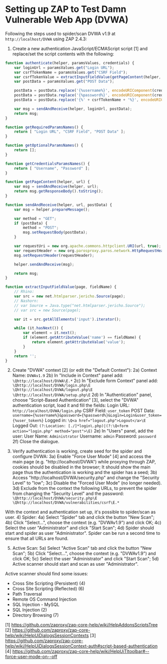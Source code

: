# Setting up ZAP to Test Damn Vulnerable Web App (DVWA)

Following the steps used to spider/scan DVWA v1.9 at `http://localhost/DVWA` using ZAP 2.4.3:

1) Create a new authentication JavaScript/ECMAScript script [1] and replace/set the script contents with the following:

``` JavaScript
function authenticate(helper, paramsValues, credentials) {
    var loginUrl = paramsValues.get("Login URL");
    var csrfTokenName = paramsValues.get("CSRF Field");
    var csrfTokenValue = extractInputFieldValue(getPageContent(helper, loginUrl), csrfTokenName);
    var postData = paramsValues.get("POST Data");

    postData = postData.replace('{%username%}', encodeURIComponent(credentials.getParam("Username")));
    postData = postData.replace('{%password%}', encodeURIComponent(credentials.getParam("Password")));
    postData = postData.replace('{%' + csrfTokenName + '%}', encodeURIComponent(csrfTokenValue));

    var msg = sendAndReceive(helper, loginUrl, postData);
    return msg;
}

function getRequiredParamsNames() {
    return [ "Login URL", "CSRF Field", "POST Data" ];
}

function getOptionalParamsNames() {
    return [];
}

function getCredentialsParamsNames() {
    return [ "Username", "Password" ];
}

function getPageContent(helper, url) {
    var msg = sendAndReceive(helper, url);
    return msg.getResponseBody().toString();
}

function sendAndReceive(helper, url, postData) {
    var msg = helper.prepareMessage();

    var method = "GET";
    if (postData) {
        method = "POST";
        msg.setRequestBody(postData);
    }

    var requestUri = new org.apache.commons.httpclient.URI(url, true);
    var requestHeader = new org.parosproxy.paros.network.HttpRequestHeader(method, requestUri, "HTTP/1.0");
    msg.setRequestHeader(requestHeader);

    helper.sendAndReceive(msg);

    return msg;
}

function extractInputFieldValue(page, fieldName) {
    // Rhino:
    var src = new net.htmlparser.jericho.Source(page);
    // Nashorn:
    // var Source = Java.type("net.htmlparser.jericho.Source");
    // var src = new Source(page);

    var it = src.getAllElements('input').iterator();

    while (it.hasNext()) {
        var element = it.next();
        if (element.getAttributeValue('name') == fieldName) {
            return element.getAttributeValue('value');
        }
    }
    return '';
}
```

2) Create "DVWA" context [2] (or edit the "Default Context"):
2a) Context Name:
`DVWAv1.9`
2b) In "Include in Context" panel add:
`\Qhttp://localhost/DVWA\E.*`
2c) In "Exclude form Context" panel add:
`\Qhttp://localhost/DVWA/login.php\E`
`\Qhttp://localhost/DVWA/logout.php\E`
`\Qhttp://localhost/DVWA/setup.php\E`
2d) In "Authentication" panel, choose "Script-Based Authentication" [3], select the "DVWA" authentication script, load it and fill the fields:
Login URL:
`http://localhost/DVWA/login.php`
CSRF Field:
`user_token`
POST Data:
`username={%username%}&password={%password%}&Login=Login&user_token={%user_token%}`
Logged in:
`\Q<a href="logout.php">Logout</a>\E`
Logged Out:
`(?:Location: [./]*login\.php)|(?:\Q<form action="login.php" method="post">\E)`
2e) In "Users" panel, add the user:
User Name:
`Administrator`
Username:
`admin`
Password:
`password`
2f) Close the dialogue.

3) Verify authentication is working, create seed for the spider and configure DVWA:
3a) Enable "Force User Mode" [4] and access the main page (e.g. "http://localhost/DVWA") while proxying through ZAP, cookies should be disabled in the browser; It should show the main page thus the authentication is working and the spider has a seed;
3b) Access "http://localhost/DVWA/security.php" and change the "Security Level" to "low";
3c) Disable the "Forced User Mode" (no longer needed).
3d) Exclude from the context the following URLs, to prevent the spider from changing the "Security Level" and the password:
`\Qhttp://localhost/DVWA/security.php\E`
`\Qhttp://localhost/DVWA/vulnerabilities/csrf\E.*`

With the context and authentication set up, it's possible to spider/scan as user.
4) Spider:
4a) Select "Spider" tab and click the button "New Scan";
4b) Click "Select...", choose the context (e.g. "DVWAv1.9") and click OK;
4c) Select the user "Administrator" and click "Start Scan";
4d) Spider should start and spider as user "Administrator".
Spider can be run a second time to ensure that all URLs are found.

5) Active Scan:
5a) Select "Active Scan" tab and click the button "New Scan";
5b) Click "Select...", choose the context (e.g. "DVWAv1.9") and click OK;
5c) Select the user "Administrator" and click "Start Scan";
5d) Active scanner should start and scan as user "Administrator".

Active scanner should find some issues:
- Cross Site Scripting (Persistent) (4)
- Cross Site Scripting (Reflected) (6)
- Path Traversal
- Remote OS Command Injection
- SQL Injection - MySQL
- SQL Injection (2)
- Directory Browsing (7)

[1] https://github.com/zaproxy/zap-core-help/wiki/HelpAddonsScriptsTree
[2] https://github.com/zaproxy/zap-core-help/wiki/HelpUiDialogsSessionContexts
[3] https://github.com/zaproxy/zap-core-help/wiki/HelpUiDialogsSessionContext-auth#script-based-authentication
[4] https://github.com/zaproxy/zap-core-help/wiki/HelpUiTltoolbar#--force-user-mode-on--off
